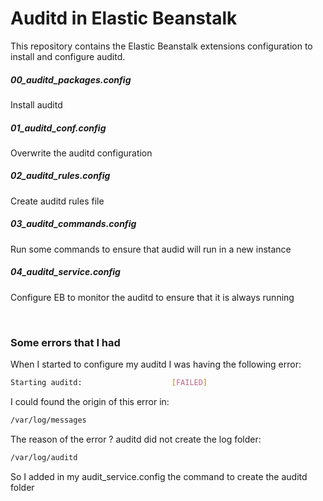 # Auditd in Elastic Beanstalk 

This repository contains the Elastic Beanstalk extensions configuration to install and configure auditd.

##### 00_auditd_packages.config

Install auditd 

##### 01_auditd_conf.config

Overwrite the auditd configuration

##### 02_auditd_rules.config

Create auditd rules file

##### 03_auditd_commands.config

Run some commands to ensure that audid will run in a new instance

##### 04_auditd_service.config

Configure EB to monitor the auditd to ensure that it is always running

&nbsp;
### Some errors that I had 

When I started to configure my auditd I was having the following error:

```sh
Starting auditd:                    [FAILED]
```

I could found the origin of this error in:

```sh
/var/log/messages
```

The reason of the error ? auditd did not create the log folder:

```sh
/var/log/auditd
```

So I added in my audit_service.config the command to create the auditd folder
